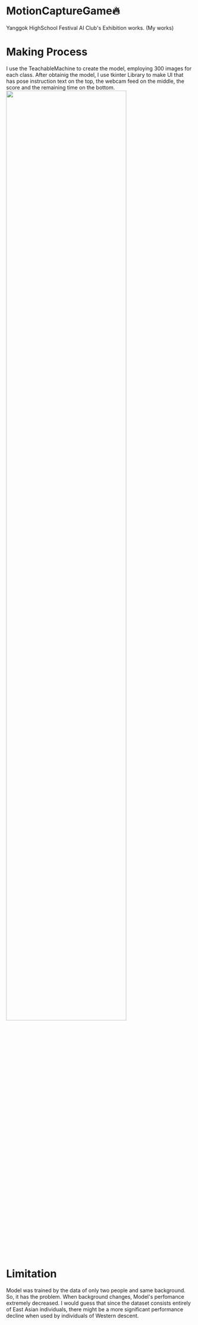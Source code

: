 # MotionCaptureGame🔥
Yanggok HighSchool Festival AI Club's Exhibition works. (My works)



# Making Process
I use the TeachableMachine to create the model, employing 300 images for each class. After obtainig the model, I use tkinter Library to make UI that has pose instruction text on the top, the webcam feed on the middle, the score and the remaining time on the bottom.
<img width="80%" src="https://user-images.githubusercontent.com/16822641/109461495-913fc480-7aa5-11eb-9d0e-aff762669f98.gif"/>




# Limitation
Model was trained by the data of only two people and same background. So, it has the problem. When background changes, Model's perfomance extremely decreased. I would guess that since the dataset consists entirely of East Asian individuals, there might be a more significant performance decline when used by individuals of Western descent.
